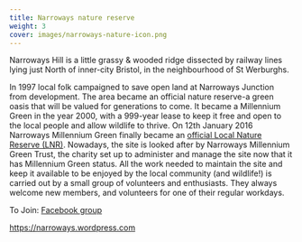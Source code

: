 ```yaml
---
title: Narroways nature reserve
weight: 3
cover: images/narroways-nature-icon.png
---
```


Narroways Hill is a little grassy & wooded ridge dissected by railway lines lying just North of inner-city Bristol, in the neighbourhood of St Werburghs.

<!--more-->

In 1997 local folk campaigned to save open land at Narroways Junction from development.
The area became an official nature reserve-a green oasis that will be valued for generations
to come. It became a Millennium Green in the year 2000, with a 999-year lease to keep it
free and open to the local people and allow wildlife to thrive. On 12th January 2016
Narroways Millennium Green finally became an [official Local Nature Reserve (LNR)](https://narroways.wordpress.com/2016/01/31/narroways-is-now-officially-a-local-nature-reserve/).
Nowadays, the site is looked after by Narroways Millennium Green Trust, the charity set up
to administer and manage the site now that it has Millennium Green status. All the work
needed to maintain the site and keep it available to be enjoyed by the local community (and
wildlife!) is carried out by a small group of volunteers and enthusiasts. They always welcome
new members, and volunteers for one of their regular workdays.


To Join: [Facebook group](https://www.facebook.com/groups/256518934818118)

https://narroways.wordpress.com